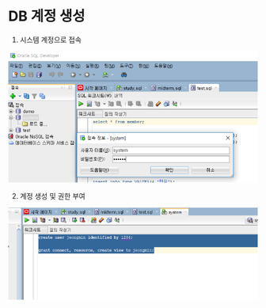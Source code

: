 # DB 계정 생성

1. 시스템 계정으로 접속

![](../.gitbook/assets/image%20%283%29.png)

2. 계정 생성 및 권한 부여

![](../.gitbook/assets/image%20%2831%29.png)



